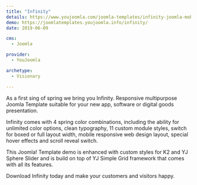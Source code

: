 ```yaml
---
title: "Infinity"
details: https://www.youjoomla.com/joomla-templates/infinity-joomla-mobile-applications-template.html
demo: https://joomlatemplates.youjoomla.info/infinity/
date: 2019-06-09

cms: 
  - Joomla

provider:
  - YouJoomla

archetype:
  - Visionary

--- 
```


As a first sing of spring we bring you Infinity. Responsive multipurpose Joomla Template suitable for your new app, software or digital goods presentation.

Infinity comes with 4 spring color combinations, including the ability for unlimited color options, clean typography, 11 custom module styles, switch for boxed or full layout width, mobile responsive web design layout, special hover effects and scroll reveal switch.

This Joomla! Template demo is enhanced with custom styles for K2 and YJ Sphere Slider and is build on top of YJ Simple Grid framework that comes with all its features.

Download Infinity today and make your customers and visitors happy.
